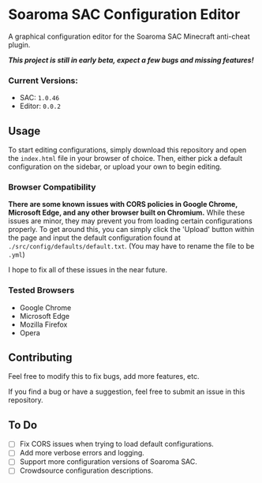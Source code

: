 # Soaroma SAC Configuration Editor
A graphical configuration editor for the Soaroma SAC Minecraft anti-cheat plugin.

***This project is still in early beta, expect a few bugs and missing features!***

### Current Versions:
- SAC: `1.0.46`
- Editor: `0.0.2`

## Usage
To start editing configurations, simply download this repository and open the `index.html` file in your browser of choice. Then, either pick a default configuration on the sidebar, or upload your own to begin editing.

### Browser Compatibility
**There are some known issues with CORS policies in Google Chrome, Microsoft Edge, and any other browser built on Chromium.** While these issues are minor, they may prevent you from loading certain configurations properly. To get around this, you can simply click the 'Upload' button within the page and input the default configuration found at `./src/config/defaults/default.txt`. (You may have to rename the file to be `.yml`)

I hope to fix all of these issues in the near future.

### Tested Browsers
- Google Chrome
- Microsoft Edge
- Mozilla Firefox
- Opera

## Contributing
Feel free to modify this to fix bugs, add more features, etc.

If you find a bug or have a suggestion, feel free to submit an issue in this repository.

## To Do
- [ ] Fix CORS issues when trying to load default configurations.
- [ ] Add more verbose errors and logging.
- [ ] Support more configuration versions of Soaroma SAC.
- [ ] Crowdsource configuration descriptions.
